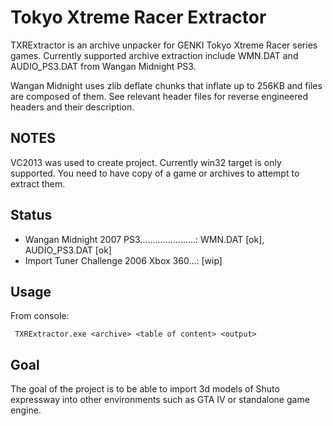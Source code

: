 Tokyo Xtreme Racer Extractor
============================

TXRExtractor is an archive unpacker for GENKI Tokyo Xtreme Racer series games.
Currently supported archive extraction include WMN.DAT and AUDIO_PS3.DAT from Wangan Midnight PS3.

Wangan Midnight uses zlib deflate chunks that inflate up to 256KB and files are
composed of them. See relevant header files for reverse engineered headers and their description.

## NOTES

VC2013 was used to create project. Currently win32 target is only supported.
You need to have copy of a game or archives to attempt to extract them.

## Status

* Wangan Midnight 2007 PS3......................: WMN.DAT [ok], AUDIO_PS3.DAT [ok]
* Import Tuner Challenge 2006 Xbox 360...: [wip]

## Usage

From console:

     TXRExtractor.exe <archive> <table of content> <output>


## Goal


The goal of the project is to be able to import 3d models of Shuto expressway into
other environments such as GTA IV or standalone game engine.